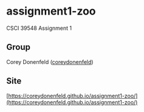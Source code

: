 # assignment1-zoo
CSCI 39548 Assignment 1

## Group
Corey Donenfeld ([coreydonenfeld](https://github.com/coreydonenfeld))

## Site
[https://coreydonenfeld.github.io/assignment1-zoo/](https://coreydonenfeld.github.io/assignment1-zoo/)  

